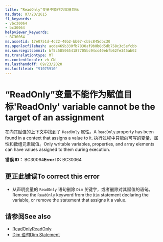 ```yaml
---
title: “ReadOnly”变量不能作为赋值目标
ms.date: 07/20/2015
f1_keywords:
- vbc30064
- bc30064
helpviewer_keywords:
- BC30064
ms.assetid: 17e0751d-4c22-40b2-bb07-cb5c845dbc30
ms.openlocfilehash: acde469b330fb7830af9b0b8d5db758c3c5efcbb
ms.sourcegitcommit: bf5c5850654187705bc94cc40ebfb62fe346ab02
ms.translationtype: MT
ms.contentlocale: zh-CN
ms.lasthandoff: 09/23/2020
ms.locfileid: "91075910"
---
```

# <a name="readonly-variable-cannot-be-the-target-of-an-assignment"></a><span data-ttu-id="15f94-102">“ReadOnly”变量不能作为赋值目标</span><span class="sxs-lookup"><span data-stu-id="15f94-102">'ReadOnly' variable cannot be the target of an assignment</span></span>

<span data-ttu-id="15f94-103">在向其赋值的上下文中找到了 `ReadOnly` 属性。</span><span class="sxs-lookup"><span data-stu-id="15f94-103">A `ReadOnly` property has been found in a context that assigns a value to it.</span></span> <span data-ttu-id="15f94-104">执行过程中只能向可写的变量、属性和数组元素赋值。</span><span class="sxs-lookup"><span data-stu-id="15f94-104">Only writable variables, properties, and array elements can have values assigned to them during execution.</span></span>  
  
 <span data-ttu-id="15f94-105">**错误 ID：** BC30064</span><span class="sxs-lookup"><span data-stu-id="15f94-105">**Error ID:** BC30064</span></span>  
  
## <a name="to-correct-this-error"></a><span data-ttu-id="15f94-106">更正此错误</span><span class="sxs-lookup"><span data-stu-id="15f94-106">To correct this error</span></span>  
  
- <span data-ttu-id="15f94-107">从声明变量的 `ReadOnly` 语句删除 `Dim` 关键字，或者删除对其赋值的语句。</span><span class="sxs-lookup"><span data-stu-id="15f94-107">Remove the `ReadOnly` keyword from the `Dim` statement declaring the variable, or remove the statement that assigns it a value.</span></span>  
  
## <a name="see-also"></a><span data-ttu-id="15f94-108">请参阅</span><span class="sxs-lookup"><span data-stu-id="15f94-108">See also</span></span>

- [<span data-ttu-id="15f94-109">ReadOnly</span><span class="sxs-lookup"><span data-stu-id="15f94-109">ReadOnly</span></span>](../language-reference/modifiers/readonly.md)
- [<span data-ttu-id="15f94-110">Dim 语句</span><span class="sxs-lookup"><span data-stu-id="15f94-110">Dim Statement</span></span>](../language-reference/statements/dim-statement.md)
